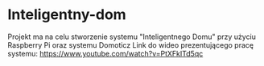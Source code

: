 # Inteligentny-dom
Projekt ma na celu stworzenie systemu "Inteligentnego Domu" przy użyciu Raspberry Pi oraz systemu Domoticz
Link do wideo prezentującego pracę systemu:
https://www.youtube.com/watch?v=PtXFkITd5qc
